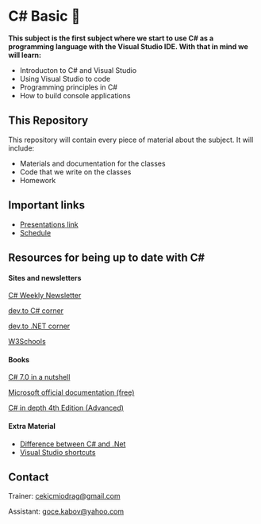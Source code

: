 # C# Basic &#x1F4D8;
**This subject is the first subject where we start to use C# as a programming language with the Visual Studio IDE. With that in mind we will learn:**
* Introducton to C# and Visual Studio
* Using Visual Studio to code
* Programming principles in C#
* How to build console applications

## This Repository
This repository will contain every piece of material about the subject. It will include:
* Materials and documentation for the classes 
* Code that we write on the classes
* Homework

## Important links
* [Presentations link](https://1drv.ms/u/s!Avm0QTH5BvHdgfwQmgsbYopViLdwsA?e=qhhJMo)
* [Schedule](https://drive.google.com/file/d/1GjxpXz2uikzPr192BU9JEl0BrqpN6nCn/view?fbclid=IwAR2juYCaGw9mKzfjdUA5D-DjObTbdHmbYIKwQ6Qb_kuOEksGWxbdK6pXUqk)

## Resources for being up to date with C#
#### Sites and newsletters
[C# Weekly Newsletter](https://csharpdigest.net/)

[dev.to C# corner](https://dev.to/t/csharp)

[dev.to .NET corner](https://dev.to/t/dotnet)

[W3Schools](https://www.w3schools.com/cs/cs_getstarted.asp)

#### Books
[C# 7.0 in a nutshell](https://www.bookdepository.com/C--7-0-in-a-Nutshell/9781491987650)

[Microsoft official documentation (free)](https://docs.microsoft.com/en-us/dotnet/csharp/)

[C# in depth 4th Edition (Advanced)](https://www.bookdepository.com/C-Depth-4E-Jon-Skeet/9781617294532)

#### Extra Material
* [Difference between C# and .Net](https://www.educba.com/c-sharp-vs-net)
* [Visual Studio shortcuts](https://myelearninghub.com/visual-studio-shortcuts)

## Contact
Trainer: cekicmiodrag@gmail.com

Assistant: goce.kabov@yahoo.com
